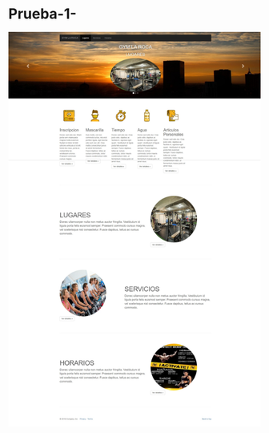 # Prueba-1-
![imagen](https://github.com/camilapazz/Prueba-1-/blob/53a906eaf54552e01fc93e282a06892200e6c99d/Captura%20de%20pantalla_27-9-2024_8128_.jpeg)
